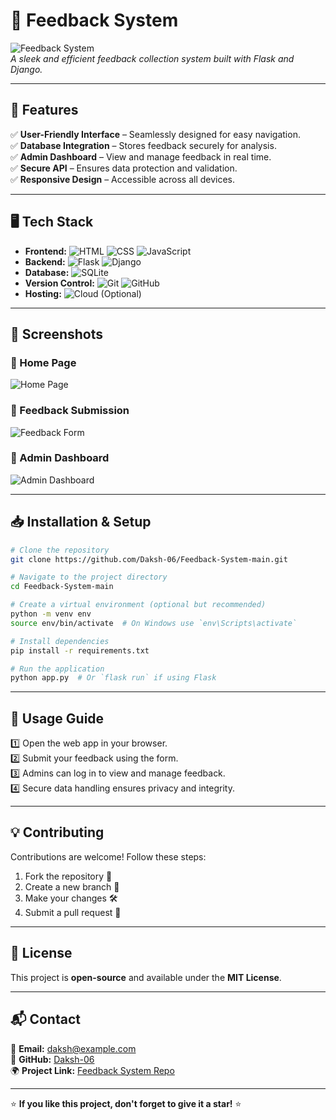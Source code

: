 # 🎯 Feedback System

![Feedback System](https://via.placeholder.com/1200x600?text=Project+Screenshot)  
*A sleek and efficient feedback collection system built with Flask and Django.*

---

## 🚀 Features
✅ **User-Friendly Interface** – Seamlessly designed for easy navigation.  
✅ **Database Integration** – Stores feedback securely for analysis.  
✅ **Admin Dashboard** – View and manage feedback in real time.  
✅ **Secure API** – Ensures data protection and validation.  
✅ **Responsive Design** – Accessible across all devices.

---

## 🖥️ Tech Stack
- **Frontend:** ![HTML](https://img.shields.io/badge/HTML5-E34F26?style=for-the-badge&logo=html5&logoColor=white) ![CSS](https://img.shields.io/badge/CSS3-1572B6?style=for-the-badge&logo=css3&logoColor=white) ![JavaScript](https://img.shields.io/badge/JavaScript-F7DF1E?style=for-the-badge&logo=javascript&logoColor=black)  
- **Backend:** ![Flask](https://img.shields.io/badge/Flask-000000?style=for-the-badge&logo=flask&logoColor=white) ![Django](https://img.shields.io/badge/Django-092E20?style=for-the-badge&logo=django&logoColor=white)  
- **Database:** ![SQLite](https://img.shields.io/badge/SQLite-07405E?style=for-the-badge&logo=sqlite&logoColor=white)  
- **Version Control:** ![Git](https://img.shields.io/badge/Git-F05032?style=for-the-badge&logo=git&logoColor=white) ![GitHub](https://img.shields.io/badge/GitHub-181717?style=for-the-badge&logo=github&logoColor=white)  
- **Hosting:** ![Cloud](https://img.shields.io/badge/Cloud%20Deployment-4285F4?style=for-the-badge&logo=google-cloud&logoColor=white) (Optional)  

---

## 📸 Screenshots

### 🔹 Home Page
![Home Page](https://via.placeholder.com/800x400?text=Home+Page+Screenshot)

### 🔹 Feedback Submission
![Feedback Form](https://via.placeholder.com/800x400?text=Feedback+Form+Screenshot)

### 🔹 Admin Dashboard
![Admin Dashboard](https://via.placeholder.com/800x400?text=Admin+Dashboard+Screenshot)

---

## 📥 Installation & Setup

```bash
# Clone the repository
git clone https://github.com/Daksh-06/Feedback-System-main.git

# Navigate to the project directory
cd Feedback-System-main

# Create a virtual environment (optional but recommended)
python -m venv env
source env/bin/activate  # On Windows use `env\Scripts\activate`

# Install dependencies
pip install -r requirements.txt

# Run the application
python app.py  # Or `flask run` if using Flask
```

---

## 🚦 Usage Guide
1️⃣ Open the web app in your browser.  
2️⃣ Submit your feedback using the form.  
3️⃣ Admins can log in to view and manage feedback.  
4️⃣ Secure data handling ensures privacy and integrity.  

---

## 💡 Contributing
Contributions are welcome! Follow these steps:
1. Fork the repository 🍴
2. Create a new branch 🔖
3. Make your changes 🛠️
4. Submit a pull request 📩

---

## 📜 License
This project is **open-source** and available under the **MIT License**.

---

## 📬 Contact
📧 **Email:** daksh@example.com  
🔗 **GitHub:** [Daksh-06](https://github.com/Daksh-06)  
🌍 **Project Link:** [Feedback System Repo](https://github.com/Daksh-06/Feedback-System-main)

---

⭐ **If you like this project, don't forget to give it a star!** ⭐

